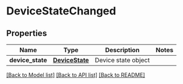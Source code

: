 # DeviceStateChanged

## Properties
Name | Type | Description | Notes
------------ | ------------- | ------------- | -------------
**device_state** | [**DeviceState**](DeviceState.md) | Device state object | 

[[Back to Model list]](../README.md#documentation-for-models) [[Back to API list]](../README.md#documentation-for-api-endpoints) [[Back to README]](../README.md)


